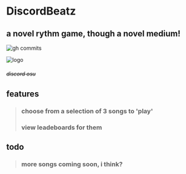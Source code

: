 # DiscordBeatz
## a novel rythm game, though a novel medium!

![gh commits](https://img.shields.io/github/last-commit/GandyT/DiscordBeatz)

![logo]("logo.png")
###### ~~discord osu~~

## features
>### choose from a selection of **3** songs to 'play'
>### view leadeboards for them

## todo
>### more songs coming soon, i think?
